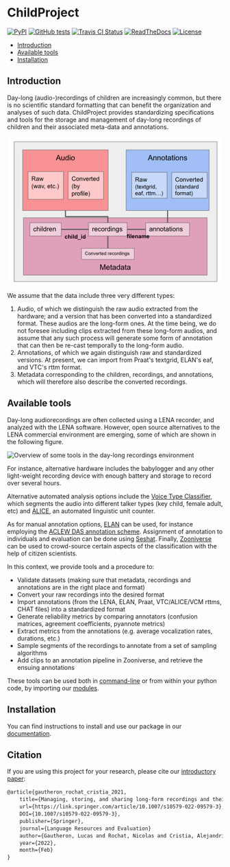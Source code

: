 ChildProject
============
[![PyPI](https://img.shields.io/pypi/v/childproject.svg)](https://pypi.org/project/childproject/)
[![GitHub tests](https://github.com/LAAC-LSCP/ChildProject/actions/workflows/tests.yml/badge.svg)](https://github.com/LAAC-LSCP/ChildProject/actions/workflows/tests.yml)
[![Travis CI Status](https://app.travis-ci.com/LAAC-LSCP/ChildProject.svg?token=1d35csHFpystSMdwuSY8&branch=master)](https://app.travis-ci.com/LAAC-LSCP/ChildProject)
[![ReadTheDocs](https://readthedocs.org/projects/childproject/badge/?version=latest)](https://childproject.readthedocs.io/en/latest/)
[![License](https://img.shields.io/pypi/l/childproject.svg)](https://github.com/LAAC-LSCP/ChildProject/blob/master/LICENSE)


- [Introduction](#introduction)
- [Available tools](#available-tools)
- [Installation](#installation)

Introduction
------------

Day-long (audio-)recordings of children are increasingly common, but
there is no scientific standard formatting that can benefit the
organization and analyses of such data. ChildProject provides
standardizing specifications and tools for the storage and management of
day-long recordings of children and their associated meta-data and
annotations.

![File organization structure](docs/source/images/structure.png)

We assume that the data include three very different types:

1.  Audio, of which we distinguish the raw audio extracted from the
    hardware; and a version that has been converted into a standardized
    format. These audios are the long-form ones. At the time being, we
    do not foresee including clips extracted from these long-form
    audios, and assume that any such process will generate some form of
    annotation that can then be re-cast temporally to the long-form
    audio.
2.  Annotations, of which we again distinguish raw and standardized
    versions. At present, we can import from Praat\'s textgrid, ELAN\'s
    eaf, and VTC\'s rttm format.
3.  Metadata corresponding to the children, recordings, and annotations,
    which will therefore also describe the converted recordings.

Available tools
---------------

Day-long audiorecordings are often collected using a LENA recorder, and
analyzed with the LENA software. However, open source alternatives to
the LENA commercial environment are emerging, some of which are shown in
the following figure.

![Overview of some tools in the day-long recordings
environment](docs/source/images/tools.png)

For instance, alternative hardware includes the babylogger and any other
light-weight recording device with enough battery and storage to record
over several hours.

Alternative automated analysis options include the [Voice Type
Classifier](https://github.com/MarvinLvn/voice-type-classifier),
which segments the audio into different talker types (key child, female
adult, etc) and [ALICE](https://github.com/orasanen/ALICE), an automated
linguistic unit counter.

As for manual annotation options,
[ELAN](https://archive.mpi.nl/tla/elan) can be used, for instance
employing the [ACLEW DAS annotation scheme](https://osf.io/b2jep/).
Assignment of annotation to individuals and evaluation can be done using
[Seshat](https://github.com/bootphon/seshat). Finally,
[Zooniverse](https://zooniverse.org) can be used to crowd-source certain aspects
of the classification with the help of citizen scientists.

In this context, we provide tools and a procedure to:

-   Validate datasets (making sure that metadata, recordings and
    annotations are in the right place and format)
-   Convert your raw recordings into the desired format
-   Import annotations (from the LENA, ELAN, Praat, VTC/ALICE/VCM rttms, CHAT files) into a standardized format
-   Generate reliability metrics by comparing annotators (confusion matrices, agreement coefficients, pyannote metrics)
-   Extract metrics from the annotations (e.g. average vocalization rates, durations, etc.)
-   Sample segments of the recordings to annotate from a set of sampling
    algorithms
-   Add clips to an annotation pipeline in Zooniverse, and retrieve the
    ensuing annotations

These tools can be used both in [command-line](https://childproject.readthedocs.io/en/latest/tools.html) or from within your python code, by importing our [modules](https://childproject.readthedocs.io/en/latest/modules.html).

Installation
------------

You can find instructions to install and use our package in our [documentation](https://childproject.readthedocs.io/en/latest/install.html).

Citation
--------

If you are using this project for your research, please cite our [introductory paper](https://psyarxiv.com/w8trm):

```tex
@article{gautheron_rochat_cristia_2021,
    title={Managing, storing, and sharing long-form recordings and their annotations},
    url={https://link.springer.com/article/10.1007/s10579-022-09579-3},
    DOI={10.1007/s10579-022-09579-3},
    publisher={Springer},
    journal={Language Resources and Evaluation}
    author={Gautheron, Lucas and Rochat, Nicolas and Cristia, Alejandrina},
    year={2022},
    month={Feb}
}
```
